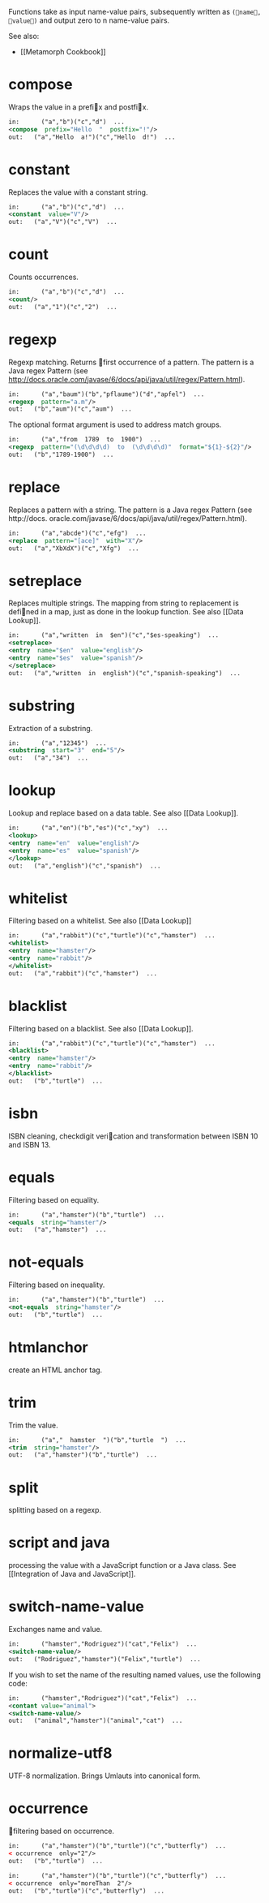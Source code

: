Functions take as input name-value pairs, subsequently written as `(name,  value)`
and output zero to n name-value pairs.

See also:
* [[Metamorph Cookbook]]

# compose
Wraps the value in a prefix and postfix.
```xml
in:      ("a","b")("c","d")  ...
<compose  prefix="Hello  "  postfix="!"/>
out:   ("a","Hello  a!")("c","Hello  d!")  ...
```
#    constant
Replaces the value with a constant string.
```xml
in:      ("a","b")("c","d")  ...
<constant  value="V"/>
out:   ("a","V")("c","V")  ...
```
#    count
Counts occurrences.
```xml
in:      ("a","b")("c","d")  ...
<count/>
out:   ("a","1")("c","2")  ...
```
#    regexp
Regexp matching. Returns first occurrence of a pattern. The pattern is a Java regex Pattern
(see http://docs.oracle.com/javase/6/docs/api/java/util/regex/Pattern.html).

```xml
in:      ("a","baum")("b","pflaume")("d","apfel")  ...
<regexp  pattern="a.m"/>
out:   ("b","aum")("c","aum")  ...
```

The optional format argument is used to address match groups.

```xml
in:      ("a","from  1789  to  1900")  ...
<regexp  pattern="(\d\d\d\d)  to  (\d\d\d\d)"  format="${1}-${2}"/>
out:   ("b","1789-1900")  ...
```

#    replace
Replaces a pattern with a string. The pattern is a Java regex Pattern (see http://docs.
oracle.com/javase/6/docs/api/java/util/regex/Pattern.html).

```xml
in:      ("a","abcde")("c","efg")  ...
<replace  pattern="[ace]"  with="X"/>
out:   ("a","XbXdX")("c","Xfg")  ...
```

#    setreplace
Replaces multiple strings.  The mapping from string to replacement is defined in a map,
just as done in the lookup function. See also [[Data Lookup]].
```xml
in:      ("a","written  in  $en")("c","$es-speaking")  ...
<setreplace>
<entry  name="$en"  value="english"/>
<entry  name="$es"  value="spanish"/>
</setreplace>
out:   ("a","written  in  english")("c","spanish-speaking")  ...
```
#    substring
Extraction of a substring.
```xml
in:      ("a","12345")  ...
<substring  start="3"  end="5"/>
out:   ("a","34")  ...
```
#   lookup
Lookup and replace based on a data table. See also [[Data Lookup]].
```xml
in:      ("a","en")("b","es")("c","xy")  ...
<lookup>
<entry  name="en"  value="english"/>
<entry  name="es"  value="spanish"/>
</lookup>
out:   ("a","english")("c","spanish")  ...
```
#    whitelist
Filtering based on a whitelist. See also [[Data Lookup]]
```xml
in:      ("a","rabbit")("c","turtle")("c","hamster")  ...
<whitelist>
<entry  name="hamster"/>
<entry  name="rabbit"/>
</whitelist>
out:   ("a","rabbit")("c","hamster")  ...
```

#    blacklist
Filtering based on a blacklist. See also [[Data Lookup]].
```xml
in:      ("a","rabbit")("c","turtle")("c","hamster")  ...
<blacklist>
<entry  name="hamster"/>
<entry  name="rabbit"/>
</blacklist>
out:   ("b","turtle")  ...
```
#    isbn
ISBN cleaning, checkdigit verication and transformation between ISBN 10 and ISBN 13.

#    equals
Filtering based on equality.
```xml
in:      ("a","hamster")("b","turtle")  ...
<equals  string="hamster"/>
out:   ("a","hamster")  ...
```
#    not-equals
Filtering based on inequality.
```xml
in:      ("a","hamster")("b","turtle")  ...
<not-equals  string="hamster"/>
out:   ("b","turtle")  ...
```
#    htmlanchor
create an HTML anchor tag.

#    trim
Trim the value.
```xml
in:      ("a","  hamster  ")("b","turtle  ")  ...
<trim  string="hamster"/>
out:   ("a","hamster")("b","turtle")  ...
```
#    split
splitting based on a regexp.

#    script and java
processing the value with a JavaScript function or a Java class. See [[Integration of Java and JavaScript]].

# switch-name-value
Exchanges name and value.

```xml
in:      ("hamster","Rodriguez")("cat","Felix")  ...
<switch-name-value/>
out:   ("Rodriguez","hamster")("Felix","turtle")  ...
```
If you wish to set the name of the resulting named values, use the following code:
```xml
in:      ("hamster","Rodriguez")("cat","Felix")  ...
<contant value="animal">
<switch-name-value/>
out:   ("animal","hamster")("animal","cat")  ...
```

#    normalize-utf8
UTF-8 normalization. Brings Umlauts into canonical form.
#    occurrence
filtering based on occurrence.
```xml
in:      ("a","hamster")("b","turtle")("c","butterfly")  ...
< occurrence  only="2"/>
out:   ("b","turtle")  ...
```
```xml
in:      ("a","hamster")("b","turtle")("c","butterfly")  ...
< occurrence  only="moreThan  2"/>
out:   ("b","turtle")("c","butterfly")  ...
```